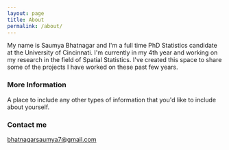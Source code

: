 ```yaml
---
layout: page
title: About
permalink: /about/
---
```


My name is Saumya Bhatnagar and I'm a full time PhD Statistics candidate at the University of Cincinnati. I'm currently in my 4th year and working on my research in the field of Spatial Statistics. I've created this space to share some of the projects I have worked on these past few years. 

### More Information

A place to include any other types of information that you'd like to include about yourself.

### Contact me

[bhatnagarsaumya7@gmail.com](mailto:bhatnagarsaumya7@gmail.com)
